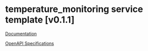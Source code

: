 # temperature_monitoring service template \[v0.1.1\]

[Documentation](https://htmlpreview.github.io/?https://github.com/atlasH2020-templates/temperature_monitoring/blob/v0.1.1/doc.html)

[OpenAPI Specifications](https://sensorsystems.iais.fraunhofer.de/doc/?url=https://raw.githubusercontent.com/atlasH2020-templates/temperature_monitoring/v0.1.1/oas)  
